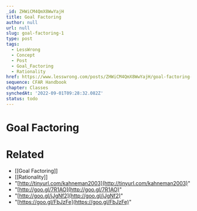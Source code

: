 ```yaml
---
_id: ZHWiCM4QmX8WwYajH
title: Goal Factoring
author: null
url: null
slug: goal-factoring-1
type: post
tags:
  - LessWrong
  - Concept
  - Post
  - Goal_Factoring
  - Rationality
href: https://www.lesswrong.com/posts/ZHWiCM4QmX8WwYajH/goal-factoring-1
sequence: CFAR Handbook
chapter: Classes
synchedAt: '2022-09-01T09:28:32.082Z'
status: todo
---
```


# Goal Factoring


# Related

- [[Goal Factoring]]
- [[Rationality]]
- "[http://tinyurl.com/kahneman2003](http://tinyurl.com/kahneman2003)"
- "[http://goo.gl/7R1AO](http://goo.gl/7R1AO)"
- "[http://goo.gl/jJgNf2](http://goo.gl/jJgNf2)"
- "[https://goo.gl/FbJzFe](https://goo.gl/FbJzFe)"
